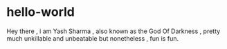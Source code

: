 # hello-world
Hey there , i am Yash Sharma , also known as the God Of Darkness , pretty much unkillable and unbeatable but nonetheless , fun is fun.
